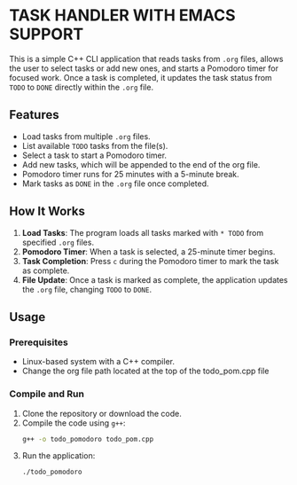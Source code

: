 # TASK HANDLER WITH EMACS SUPPORT
This is a simple C++ CLI application that reads tasks from `.org` files, allows the user to select tasks or add new ones, and starts a Pomodoro timer for focused work. Once a task is completed, it updates the task status from `TODO` to `DONE` directly within the `.org` file.

## Features
- Load tasks from multiple `.org` files.
- List available `TODO` tasks from the file(s).
- Select a task to start a Pomodoro timer.
- Add new tasks, which will be appended to the end of the org file.
- Pomodoro timer runs for 25 minutes with a 5-minute break.
- Mark tasks as `DONE` in the `.org` file once completed.

## How It Works
1. **Load Tasks**: The program loads all tasks marked with `* TODO` from specified `.org` files.
2. **Pomodoro Timer**: When a task is selected, a 25-minute timer begins. 
3. **Task Completion**: Press `c` during the Pomodoro timer to mark the task as complete.
4. **File Update**: Once a task is marked as complete, the application updates the `.org` file, changing `TODO` to `DONE`.

## Usage

### Prerequisites
- Linux-based system with a C++ compiler.
- Change the org file path located at the top of the todo_pom.cpp file

### Compile and Run
1. Clone the repository or download the code.
2. Compile the code using `g++`:
   ```bash
   g++ -o todo_pomodoro todo_pom.cpp
3. Run the application:
   ```bash
   ./todo_pomodoro

